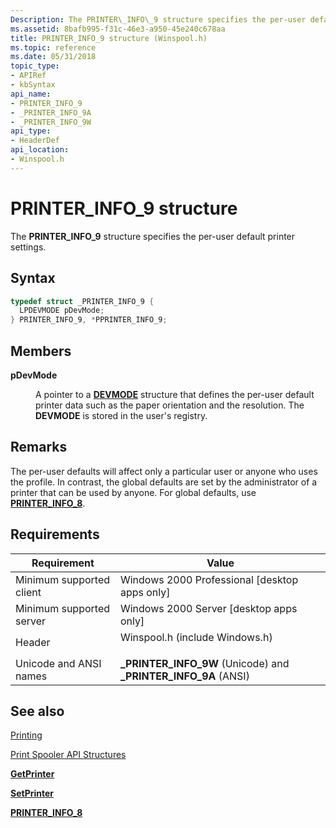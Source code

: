 ```yaml
---
Description: The PRINTER\_INFO\_9 structure specifies the per-user default printer settings.
ms.assetid: 8bafb995-f31c-46e3-a950-45e240c678aa
title: PRINTER_INFO_9 structure (Winspool.h)
ms.topic: reference
ms.date: 05/31/2018
topic_type: 
- APIRef
- kbSyntax
api_name: 
- PRINTER_INFO_9
- _PRINTER_INFO_9A
- _PRINTER_INFO_9W
api_type: 
- HeaderDef
api_location: 
- Winspool.h
---
```


# PRINTER\_INFO\_9 structure

The **PRINTER\_INFO\_9** structure specifies the per-user default printer settings.

## Syntax


```C++
typedef struct _PRINTER_INFO_9 {
  LPDEVMODE pDevMode;
} PRINTER_INFO_9, *PPRINTER_INFO_9;
```



## Members

<dl> <dt>

**pDevMode**
</dt> <dd>

A pointer to a [**DEVMODE**](/windows/win32/api/wingdi/ns-wingdi-devmodea) structure that defines the per-user default printer data such as the paper orientation and the resolution. The **DEVMODE** is stored in the user's registry.

</dd> </dl>

## Remarks

The per-user defaults will affect only a particular user or anyone who uses the profile. In contrast, the global defaults are set by the administrator of a printer that can be used by anyone. For global defaults, use [**PRINTER\_INFO\_8**](printer-info-8.md).

## Requirements



| Requirement | Value |
|-------------------------------------|-----------------------------------------------------------------------------------------------------------|
| Minimum supported client<br/> | Windows 2000 Professional \[desktop apps only\]<br/>                                                |
| Minimum supported server<br/> | Windows 2000 Server \[desktop apps only\]<br/>                                                      |
| Header<br/>                   | <dl> <dt>Winspool.h (include Windows.h)</dt> </dl> |
| Unicode and ANSI names<br/>   | **\_PRINTER\_INFO\_9W** (Unicode) and **\_PRINTER\_INFO\_9A** (ANSI)<br/>                           |



## See also

<dl> <dt>

[Printing](printdocs-printing.md)
</dt> <dt>

[Print Spooler API Structures](printing-and-print-spooler-structures.md)
</dt> <dt>

[**GetPrinter**](getprinter.md)
</dt> <dt>

[**SetPrinter**](setprinter.md)
</dt> <dt>

[**PRINTER\_INFO\_8**](printer-info-8.md)
</dt> </dl>

 

 




